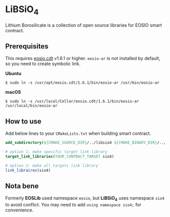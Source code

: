 # LiBSiO<sub>4</sub>

Lithium Borosilicate is a collection of open source libraries for EOSIO smart contract.

## Prerequisites

This requires [eosio.cdt](https://github.com/EOSIO/eosio.cdt) v1.6.1 or higher. `eosio-ar` is not installed by default, so you need to create symbolic link. 

__Ubuntu__

``` console
$ sudo ln -s /usr/opt/eosio.cdt/1.6.1/bin/eosio-ar /usr/bin/eosio-ar
```

__macOS__

``` console
$ sudo ln -s /usr/local/Cellar/eosio.cdt/1.6.1/bin/eosio-ar /usr/local/bin/eosio-ar
```

## How to use

Add below lines to your `CMakeLists.txt` when building smart contract.

``` cmake
add_subdirectory(${CMAKE_SOURCE_DIR}/../libsio4 ${CMAKE_BINARY_DIR}/../libsio4)

# option 1: make specific target link library
target_link_libraries(YOUR_CONTRACT_TARGET sio4)

# option 2: make all targets link library
link_libraires(sio4)
```

## Nota bene

Formerly __EOSLib__ used namespace `eosio`, but __LiBSiO<sub>4</sub>__ uses namespace `sio4` to avoid conflict. You may need to add `using namespace sio4;` for convenience.

